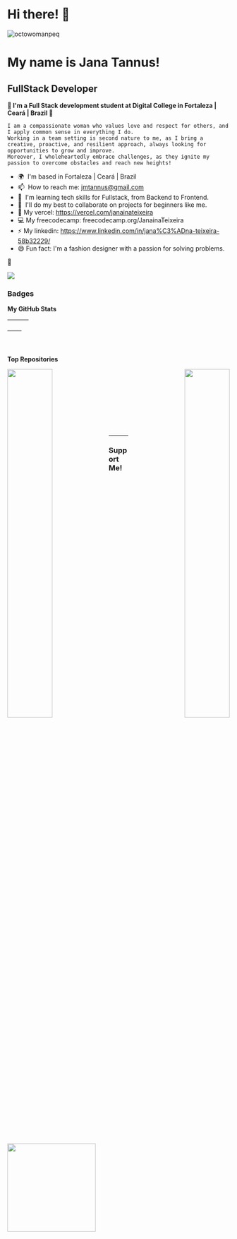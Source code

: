 # Hi there! 🌻

![octowomanpeq](https://github.com/Janainateixeira/janainateixeira/assets/61756665/6d54397a-8a77-4c49-a230-5b4ed21e2ab5)

My name is Jana Tannus!
==========================================================================================

FullStack Developer 
----------------------------------

**🌵 I'm a Full Stack development student at Digital College in Fortaleza | Ceará | Brazil 🌻** 

```
I am a compassionate woman who values love and respect for others, and I apply common sense in everything I do. 
Working in a team setting is second nature to me, as I bring a creative, proactive, and resilient approach, always looking for opportunities to grow and improve. 
Moreover, I wholeheartedly embrace challenges, as they ignite my passion to overcome obstacles and reach new heights!
```

* 🌍  I'm based in Fortaleza | Ceará | Brazil
* 📫  How to reach me: [jmtannus@gmail.com](mailto:jmtannus@gmail.com)
* 🌱  I'm learning tech skills for Fullstack, from Backend to Frontend.
* 🤝  I'll do my best to collaborate on projects for beginners like me.
* 📁  My vercel: https://vercel.com/janainateixeira
* 💻  My freecodecamp: freecodecamp.org/JanainaTeixeira
* ⚡  My linkedin: https://www.linkedin.com/in/jana%C3%ADna-teixeira-58b32229/
* 😄  Fun fact: I'm a fashion designer with a passion for solving problems. 

💓


![](https://cdn.dribbble.com/users/364116/screenshots/1899338/yogocat_animation.gif)

### Badges

<b>My GitHub Stats</b>

| ![]() | ![]() | ![]() |
| :-: | :-: | :-: |

| ![]() | ![]() |
| :-: | :-: |

<br>

<b>Top Repositories</b>

<p width="70%" align="center"><a href="https://github.com/Janainateixeira/janainateixeira" align="left"><img align="left" width="45%" src="https://github-readme-stats.vercel.app/api/pin/?username=janainateixeira&repo=janainateixeira&title_color=0891b2&text_color=ffffff&icon_color=0891b2&bg_color=1c1917&hide_border=true&locale=en" /></a><a href="https://github.com/Janainateixeira/janainateixeira.github.io" align="right"><img align="right" width="45%" src="https://github-readme-stats.vercel.app/api/pin/?username=janainateixeira&repo=janainateixeira.github.io&title_color=0891b2&text_color=ffffff&icon_color=0891b2&bg_color=1c1917&hide_border=true&locale=en" /></a></p>

<br /><br /><br /><br /><br /><br /><br /><br />

---

### Support Me!

<a href="https://www.buymeacoffee.com/jmtannus"><img src="https://cdn.buymeacoffee.com/buttons/v2/default-yellow.png" width="200" />

